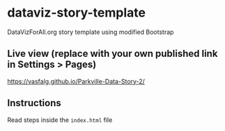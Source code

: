# dataviz-story-template
DataVizForAll.org story template using modified Bootstrap

## Live view (replace with your own published link in Settings > Pages)
https://vasfalg.github.io/Parkville-Data-Story-2/

## Instructions
Read steps inside the `index.html` file
